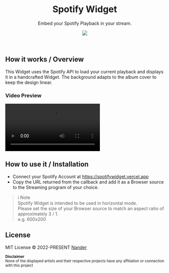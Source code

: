 <div align="center">
    <h1>Spotify Widget</h1>
  <p>Embed your Spotify Playback in your stream.</p>
  <img align="center" src="https://user-images.githubusercontent.com/39925779/193893451-936aa718-8578-4aca-af14-6c85242f89dd.png">
</div>
<br>
<br>

## How it works / Overview
This Widget uses the Spotify API to load your current playback and displays it in a handcrafted Widget. The background adapts to the album cover to keep the design linear.
### Video Preview
<video src="https://user-images.githubusercontent.com/39925779/193896820-b2b6ea2a-0ece-43cf-bb77-e60246884f65.mp4"></video>

## How to use it / Installation
- Connect your Spotify Account at https://spotifywidget.vercel.app  
- Copy the URL returned from the callback and add it as a Browser source to the Streaming program of your choice.

> ℹ️ Note  
> Spotify Widget is intended to be used in horizontal mode.  
> Please set the size of your Browser source to match an aspect ratio of approximately 3 / 1.  
> e.g. 600x200


## License
MIT License © 2022-PRESENT [Nander](https://nander.dev)


<sub>
  <strong>Disclaimer</strong> <br>
  None of the displayed artists and their respective projects have any affiliation or connection with this project</sub>
